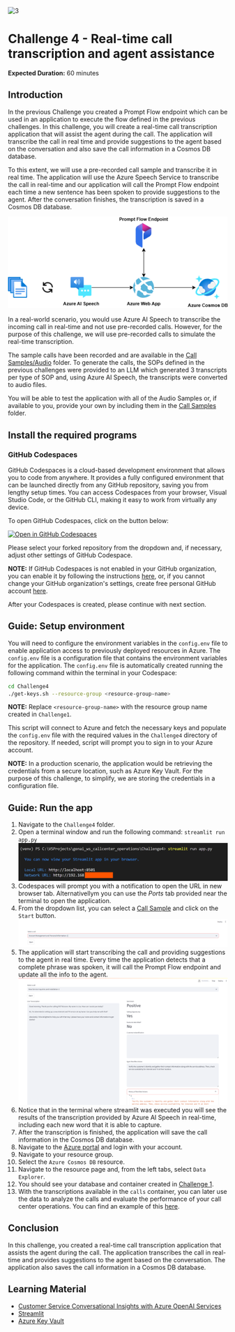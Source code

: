 ![3](https://github.com/user-attachments/assets/dad008f7-0112-45a9-baa0-a2461a67130b)

# Challenge 4 - Real-time call transcription and agent assistance

**Expected Duration:** 60 minutes

## Introduction

In the previous Challenge you created a Prompt Flow endpoint which can be used in an application to execute the flow defined in the previous challenges. In this challenge, you will create a real-time call transcription application that will assist the agent during the call. The application will transcribe the call in real time and provide suggestions to the agent based on the conversation and also save the call information in a Cosmos DB database.

To this extent, we will use a pre-recorded call sample and transcribe it in real time. The application will use the Azure Speech Service to transcribe the call in real-time and our application will call the Prompt Flow endpoint each time a new sentence has been spoken to provide suggestions to the agent. After the conversation finishes, the transcription is saved in a Cosmos DB database.

![arch](./images/arch.png)

In a real-world scenario, you would use Azure AI Speech to transcribe the incoming call in real-time and not use pre-recorded calls. However, for the purpose of this challenge, we will use pre-recorded calls to simulate the real-time transcription.

The sample calls have been recorded and are available in the [Call Samples/Audio](<../Challenge4/Call Samples/Audio/>) folder. To generate the calls, the SOPs defined in the previous challenges were provided to an LLM which generated 3 transcripts per type of SOP and, using Azure AI Speech, the transcripts were converted to audio files.

You will be able to test the application with all of the Audio Samples or, if available to you, provide your own by including them in the [Call Samples](<../Challenge4/Call Samples/Audio/>) folder.

## Install the required programs 

### GitHub Codespaces

GitHub Codespaces is a cloud-based development environment that allows you to code from anywhere. It provides a fully configured environment that can be launched directly from any GitHub repository, saving you from lengthy setup times. You can access Codespaces from your browser, Visual Studio Code, or the GitHub CLI, making it easy to work from virtually any device.

To open GitHub Codespaces, click on the button below:

[![Open in GitHub Codespaces](https://github.com/codespaces/badge.svg)](https://codespaces.new/)

Please select your forked repository from the dropdown and, if necessary, adjust other settings of GitHub Codespace.

**NOTE:** If GitHub Codespaces is not enabled in your GitHub organization, you can enable it by following the instructions [here](https://docs.github.com/en/codespaces/managing-codespaces-for-your-organization/enabling-or-disabling-github-codespaces-for-your-organization), or, if you cannot change your GitHub organization's settings, create free personal GitHub account [here](https://github.com/signup?ref_cta=Sign+up&ref_loc=header+logged+out&ref_page=%2F&source=header-home).

After your Codespaces is created, please continue with next section.

## Guide: Setup environment

You will need to configure the environment variables in the `config.env` file to enable application access to previously deployed resources in Azure. The `config.env` file is a configuration file that contains the environment variables for the application. The `config.env` file is automatically created running the following command within the terminal in your Codespace:

```bash
cd Challenge4
./get-keys.sh --resource-group <resource-group-name>
```

**NOTE:** Replace `<resource-group-name>` with the resource group name created in `Challenge1`.

This script will connect to Azure and fetch the necessary keys and populate the `config.env` file with the required values in the `Challenge4` directory of the repository. If needed, script will prompt you to sign in to your Azure account.

**NOTE:** In a production scenario, the application would be retrieving the credentials from a secure location, such as Azure Key Vault. For the purpose of this challenge, to simplify, we are storing the credentials in a configuration file.

## Guide: Run the app
1. Navigate to the `Challenge4` folder.
2. Open a terminal window and run the following command: `streamlit run app.py`
![streamlit](./images/streamlit.png)
3. Codespaces will prompt you with a notification to open the URL in new browser tab. Alternativellym you can use the *Ports* tab provided near the terminal to open the application.
4. From the dropdown list, you can select a [Call Sample](<../Challenge4/Call Samples/Audio/>) and click on the `Start` button.
![app1](./images/app1.png)
5. The application will start transcribing the call and providing suggestions to the agent in real time. Every time the application detects that a complete phrase was spoken, it will call the Prompt Flow endpoint and update all the info to the agent.
![app2](./images/app2.png)
6. Notice that in the terminal where streamlit was executed you will see the results of the transcription provided by Azure AI Speech in real-time, including each new word that it is able to capture.
6. After the transcription is finished, the application will save the call information in the Cosmos DB database.
7. Navigate to the [Azure portal](https://portal.azure.com/#home) and login with your account.
8. Navigate to your resource group.
9. Select the `Azure Cosmos DB` resource.
10. Navigate to the resource page and, from the left tabs, select `Data Explorer`.
11. You should see your database and container created in [Challenge 1](../Challenge1/README.md).
12. With the transcriptions available in the `calls` container, you can later use the data to analyze the calls and evaluate the performance of your call center operations. You can find an example of this [here](https://github.com/microsoft/Customer-Service-Conversational-Insights-with-Azure-OpenAI-Services).

## Conclusion
In this challenge, you created a real-time call transcription application that assists the agent during the call. The application transcribes the call in real-time and provides suggestions to the agent based on the conversation. The application also saves the call information in a Cosmos DB database.

## Learning Material
- [Customer Service Conversational Insights with Azure OpenAI Services](https://github.com/microsoft/Customer-Service-Conversational-Insights-with-Azure-OpenAI-Services)
- [Streamlit](https://streamlit.io/)
- [Azure Key Vault](https://learn.microsoft.com/en-us/azure/key-vault/general/basic-concepts)